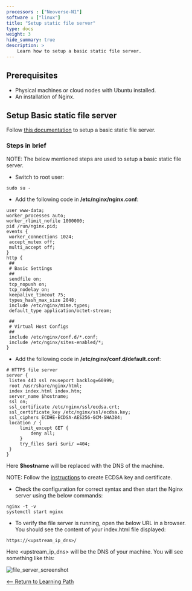 ```yaml
---
processors : ["Neoverse-N1"]
software : ["linux"]
title: "Setup static file server"
type: docs
weight: 3
hide_summary: true
description: >
    Learn how to setup a basic static file server.
---
```


## Prerequisites

* Physical machines or cloud nodes with Ubuntu installed.
* An installation of Nginx.

## Setup Basic static file server

Follow [this documentation](https://armkeil.blob.core.windows.net/developer/Files/pdf/white-paper/guidelines-for-deploying-nginx-plus-on-aws.pdf) to setup a basic static file server.

### Steps in brief

NOTE: The below mentioned steps are used to setup a basic static file server.

*  Switch to root user:

```console
sudo su -
```

* Add the following code in **/etc/nginx/nginx.conf**:

```console
user www-data;
worker_processes auto;
worker_rlimit_nofile 1000000;
pid /run/nginx.pid;
events {
 worker_connections 1024;
 accept_mutex off;
 multi_accept off;
}
http {
 ##
 # Basic Settings
 ##
 sendfile on;
 tcp_nopush on;
 tcp_nodelay on;
 keepalive_timeout 75;
 types_hash_max_size 2048;
 include /etc/nginx/mime.types;
 default_type application/octet-stream;

 ##
 # Virtual Host Configs
 ##
 include /etc/nginx/conf.d/*.conf;
 include /etc/nginx/sites-enabled/*;
}
```

* Add the following code in **/etc/nginx/conf.d/default.conf**:

```console
# HTTPS file server
server {
 listen 443 ssl reuseport backlog=60999;
 root /usr/share/nginx/html;
 index index.html index.htm;
 server_name $hostname;
 ssl on;
 ssl_certificate /etc/nginx/ssl/ecdsa.crt;
 ssl_certificate_key /etc/nginx/ssl/ecdsa.key;
 ssl_ciphers ECDHE-ECDSA-AES256-GCM-SHA384;
 location / {
     limit_except GET {
         deny all;
     }
     try_files $uri $uri/ =404;
 }
}
```
Here **$hostname** will be replaced with the DNS of the machine.

NOTE: Follow the [instructions](/content/en/cloud/nginx/key_and_certification.md) to create ECDSA key and certificate.

* Check the configuration for correct syntax and then start the Nginx server using the below commands:

```console
nginx -t -v
systemctl start nginx
```

* To verify the file server is running, open the below URL in a browser. You should see the content of your index.html file displayed:

```console
https://<upstream_ip_dns>/
```
Here <upstream_ip_dns> will be the DNS of your machine. You will see something like this:

![file_server_screenshot](https://user-images.githubusercontent.com/67620689/194551227-3590f90c-8c58-4f1d-bed6-71527cec7c62.PNG)

[<-- Return to Learning Path](/content/en/cloud/nginx/#sections)
